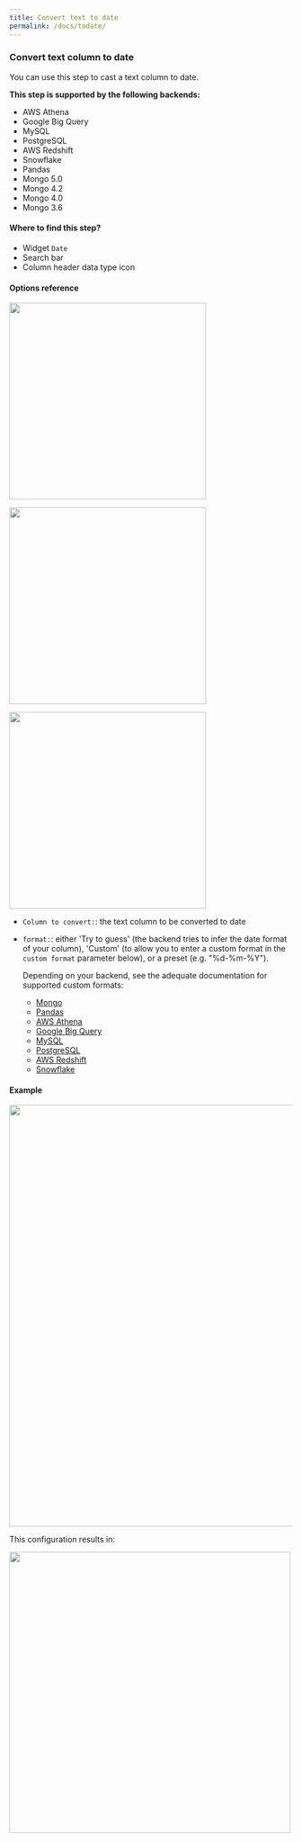 ```yaml
---
title: Convert text to date
permalink: /docs/todate/
---
```


### Convert text column to date

You can use this step to cast a text column to date.

**This step is supported by the following backends:**

- AWS Athena
- Google Big Query
- MySQL
- PostgreSQL
- AWS Redshift
- Snowflake
- Pandas
- Mongo 5.0
- Mongo 4.2
- Mongo 4.0
- Mongo 3.6

#### Where to find this step?

- Widget `Date`
- Search bar
- Column header data type icon

#### Options reference

<img src="../../img/docs/user-interface/todate_step_form.jpg" width="350" /></br>

<img src="../../img/docs/user-interface/todate_step_form_presets.jpg" width="350" /></br>

<img src="../../img/docs/user-interface/todate_step_form_custom.jpg" width="350" /></br>

- `Column to convert:`: the text column to be converted to date

- `format:`: either 'Try to guess' (the backend tries to infer the date format of your column),
  'Custom' (to allow you to enter a custom format in the `custom format` parameter below),
  or a preset (e.g. "%d-%m-%Y").

  Depending on your backend, see the adequate documentation for supported custom formats:

    * [Mongo](https://docs.mongodb.com/manual/reference/operator/aggregation/dateFromString/index.html#datefromstring-format-specifiers)
    * [Pandas](https://docs.python.org/3/library/datetime.html#strftime-and-strptime-behavior)
    * [AWS Athena](https://prestodb.io/docs/current/functions/datetime.html#mysql-date-functions)
    * [Google Big Query](https://cloud.google.com/bigquery/docs/reference/standard-sql/format-elements#format_elements_date_time)
    * [MySQL](https://dev.mysql.com/doc/refman/8.0/en/date-and-time-functions.html#function_date-format)
    * [PostgreSQL](https://www.postgresql.org/docs/8.2/functions-formatting.html#FUNCTIONS-FORMATTING-DATETIME-TABLE)
    * [AWS Redshift](https://docs.aws.amazon.com/redshift/latest/dg/r_FORMAT_strings.html)
    * [Snowflake](https://docs.snowflake.com/en/sql-reference/functions-conversion.html#date-and-time-formats-in-conversion-functions)

#### Example

<img src="../../img/docs/user-interface/todate_example_conf.jpg" width="750" />

This configuration results in:

<img src="../../img/docs/user-interface/todate_example_result.jpg" width="500" />
